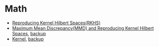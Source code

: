 # Math

* [Reproducing Kernel Hilbert Spaces(RKHS)](1.pdf)
* [Maximum Mean Discrepancy(MMD) and Reproducing Kernel Hilbert Spaces](https://zhuanlan.zhihu.com/p/25418364), [backup](2.pdf)
* [Kernel](https://www.quora.com/What-are-Kernels-in-Machine-Learning-and-SVM), [backup](3.pdf)